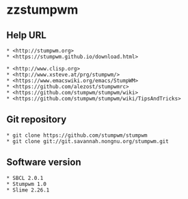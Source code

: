 zzstumpwm
=========

## Help URL

    * <http://stumpwm.org>
    * <https://stumpwm.github.io/download.html>

    * <http://www.clisp.org>
    * <http://www.xsteve.at/prg/stumpwm/>
    * <https://www.emacswiki.org/emacs/StumpWM>
    * <https://github.com/alezost/stumpwmrc>
    * <https://github.com/stumpwm/stumpwm/wiki>
    * <https://github.com/stumpwm/stumpwm/wiki/TipsAndTricks>

## Git repository

    * git clone https://github.com/stumpwm/stumpwm
    * git clone git://git.savannah.nongnu.org/stumpwm.git

## Software version
    
    * SBCL 2.0.1
    * Stumpwm 1.0
    * Slime 2.26.1

